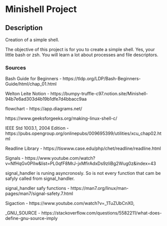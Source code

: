 # Minishell Project

## Description
<p> Creation of a simple shell.</p>
<p> The objective of this project is for you to create a simple shell. Yes, your little bash or zsh. You will learn a lot about processes and file descriptors. </p>


### Sources
<p> Bash Guide for Beginners - https://tldp.org/LDP/Bash-Beginners-Guide/html/chap_01.html </p>
<p> Welton Leite Notion - https://bumpy-truffle-c97.notion.site/Minishell-94b7e6ad303d4b19b1dfe7d4bbacc9aa</p>
<p> flowchart - https://app.diagrams.net/ </p>
<p> https://www.geeksforgeeks.org/making-linux-shell-c/</p>

<p> IEEE Std 1003.1, 2004 Edition - https://pubs.opengroup.org/onlinepubs/009695399/utilities/xcu_chap02.html </p>
<p> Readline Library - https://tiswww.case.edu/php/chet/readline/readline.html</p>

<p> Signals - https://www.youtube.com/watch?v=NfHqGv0PlIw&list=PL0qfF8MrJ-jxMfirAdxDs9zIiBg2Wug0z&index=43 </p>

<p>signal_handler is runing asyncronosly. So is not every function that cam be safyly called from signal_handler.</p>
<p>signal_handler safy functions - https://man7.org/linux/man-pages/man7/signal-safety.7.html</p>

<p>Sigaction - https://www.youtube.com/watch?v=_1TuZUbCnX0,</p>

<p>_GNU_SOURCE - https://stackoverflow.com/questions/5582211/what-does-define-gnu-source-imply</p>